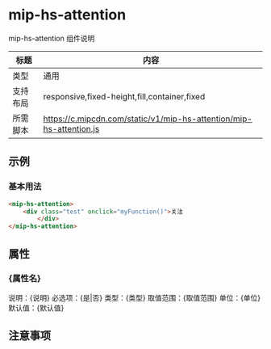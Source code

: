 # mip-hs-attention

mip-hs-attention 组件说明

标题|内容
----|----
类型|通用
支持布局|responsive,fixed-height,fill,container,fixed
所需脚本|https://c.mipcdn.com/static/v1/mip-hs-attention/mip-hs-attention.js

## 示例

### 基本用法
```html
<mip-hs-attention>
    <div class="test" onclick="myFunction()">关注
        </div>
</mip-hs-attention>
```

## 属性

### {属性名}

说明：{说明}
必选项：{是|否}
类型：{类型}
取值范围：{取值范围}
单位：{单位}
默认值：{默认值}

## 注意事项

